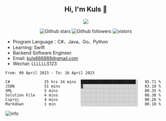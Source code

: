 <h2 align="center"> Hi, I'm Kuls 👋 </h2>
<p align="center">
    <p align="center">
        <img src=" https://avatars.githubusercontent.com/u/42165104?s=460&u=5c7fbf0bce7d4b38a15a44676e6f64b529e47598&v=4"/>
    </p>
    <p align="center">
      <img src="https://img.shields.io/github/stars/hellokuls?style=social" alt="Github stars" />
      <img src="https://img.shields.io/github/followers/hellokuls?style=social" alt="Github followers" />
      <img src="https://visitor-badge.glitch.me/badge?page_id=hellokuls.readme" alt="vistors" />
    </p>
</p>

- Program Language：C#、Java、Go、Python
- Learning: Swift
- Backend Software Engineer.
- Email: kuls666888@gmail.com
- Wechat: LLLLLLS123

<!--START_SECTION:waka-->

```text
From: 09 April 2023 - To: 16 April 2023

C#               25 hrs 34 mins  ████████████████████████░   95.71 %
JSON             51 mins         ▓░░░░░░░░░░░░░░░░░░░░░░░░   03.18 %
XML              5 mins          ░░░░░░░░░░░░░░░░░░░░░░░░░   00.35 %
Solution File    4 mins          ░░░░░░░░░░░░░░░░░░░░░░░░░   00.30 %
Csproj           4 mins          ░░░░░░░░░░░░░░░░░░░░░░░░░   00.26 %
Markdown         1 min           ░░░░░░░░░░░░░░░░░░░░░░░░░   00.10 %
```

<!--END_SECTION:waka-->

![info](https://github-readme-stats.vercel.app/api?username=hellokuls&show_icons=true&count_private=true&hide=prs&theme=default_repocard)



